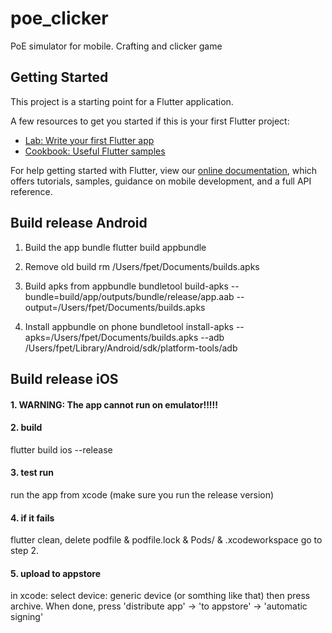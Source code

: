 # poe_clicker

PoE simulator for mobile. Crafting and clicker game

## Getting Started

This project is a starting point for a Flutter application.

A few resources to get you started if this is your first Flutter project:

- [Lab: Write your first Flutter app](https://flutter.dev/docs/get-started/codelab)
- [Cookbook: Useful Flutter samples](https://flutter.dev/docs/cookbook)

For help getting started with Flutter, view our
[online documentation](https://flutter.dev/docs), which offers tutorials,
samples, guidance on mobile development, and a full API reference.

## Build release Android

1. Build the app bundle
flutter build appbundle

2. Remove old build 
rm /Users/fpet/Documents/builds.apks

3. Build apks from appbundle
bundletool build-apks --bundle=build/app/outputs/bundle/release/app.aab --output=/Users/fpet/Documents/builds.apks

4. Install appbundle on phone
bundletool install-apks --apks=/Users/fpet/Documents/builds.apks --adb /Users/fpet/Library/Android/sdk/platform-tools/adb


## Build release iOS

#### 1. WARNING: The app cannot run on emulator!!!!!
#### 2. build
flutter build ios --release
#### 3. test run
run the app from xcode (make sure you run the release version)
#### 4. if it fails
flutter clean, 
delete podfile & podfile.lock & Pods/ & .xcodeworkspace
go to step 2.
#### 5. upload to appstore
in xcode: select device: generic device (or somthing like that) then press archive.
When done, press 'distribute app' -> 'to appstore' -> 'automatic signing'


